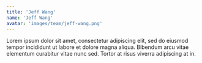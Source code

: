 ```yaml
---
title: 'Jeff Wang'
name: 'Jeff Wang'
avatar: 'images/team/jeff-wang.png'
---
```


Lorem ipsum dolor sit amet, consectetur adipiscing elit, sed do eiusmod tempor incididunt ut labore et dolore magna aliqua. Bibendum arcu vitae elementum curabitur vitae nunc sed. Tortor at risus viverra adipiscing at in.
